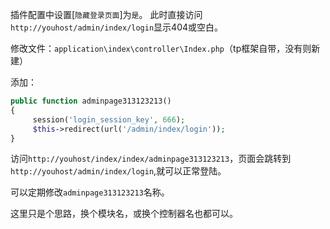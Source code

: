 插件配置中设置[`隐藏登录页面`]为`是`。
此时直接访问`http://youhost/admin/index/login`显示404或空白。

修改文件：`application\index\controller\Index.php`（tp框架自带，没有则新建）

添加：
```php
public function adminpage313123213()
{
     session('login_session_key', 666);
     $this->redirect(url('/admin/index/login'));
}
```
访问`http://youhost/index/index/adminpage313123213`，页面会跳转到`http://youhost/admin/index/login`,就可以正常登陆。

可以定期修改`adminpage313123213`名称。

这里只是个思路，换个模块名，或换个控制器名也都可以。
